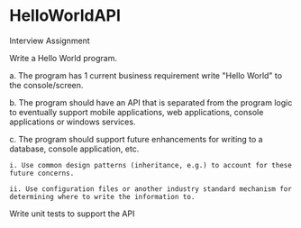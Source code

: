 # HelloWorldAPI

Interview Assignment

Write a Hello World program.

a. The program has 1 current business requirement write "Hello World" to the console/screen. 

b. The program should have an API that is separated from the program logic to eventually support mobile applications, web applications, console applications or windows services. 

c. The program should support future enhancements for writing to a database, console application, etc. 

	i. Use common design patterns (inheritance, e.g.) to account for these future concerns. 

	ii. Use configuration files or another industry standard mechanism for determining where to write the information to. 

Write unit tests to support the API
